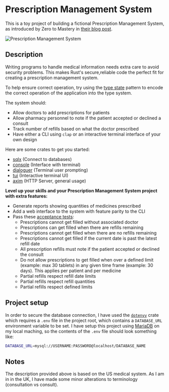# Prescription Management System

This is a toy project of building a fictional Prescription Management System, as introduced by Zero to Mastery in [their blog post](https://zerotomastery.io/blog/rust-practice-projects/#Intermediate-Rust-Projects).

![Prescription Management System](https://images.ctfassets.net/aq13lwl6616q/2MUVr8M0DatHmZ5b9Xaidn/77832730d10e98a96ae6a4c245ba18de/7.png?w=720&fm=webp)

## Description

Writing programs to handle medical information needs extra care to avoid security problems. This makes Rust's secure,reliable code the perfect fit for creating a prescription management system.

To help ensure correct operation, try using the [type state](http://cliffle.com/blog/rust-typestate/) pattern to encode the correct operation of the application into the type system.

The system should:

- Allow doctors to add prescriptions for patients
- Allow pharmacy personnel to note if the patient accepted or declined a consult
- Track number of refills based on what the doctor prescribed
- Have either a CLI using `clap` or an interactive terminal interface of your own design

Here are some crates to get you started:

- [sqlx](https://crates.io/crates/sqlx) (Connect to databases)
- [console](https://crates.io/crates/console) (Interface with terminal)
- [dialoguer](https://crates.io/crates/dialoguer) (Terminal user prompting)
- [tui](https://crates.io/crates/tui) (Interactive terminal UI)
- [axim](https://crates.io/crates/axum) (HTTP Server, general usage)

**Level up your skills and your Prescription Management System project with extra features:**

- Generate reports showing quantities of medicines prescribed
- Add a web interface to the system with feature parity to the CLI
- Pass these [acceptance tests](https://en.wikipedia.org/wiki/Acceptance_testing):
  - Prescriptions cannot get filled without associated doctor
  - Prescriptions can get filled when there are refills remaining
  - Prescriptions cannot get filled when there are no refills remaining
  - Prescriptions cannot get filled if the current date is past the latest refill date
  - All prescription refills must note if the patient accepted or declined the consult
  - Do not allow prescriptions to get filled when over a defined limit (example: max 30 tablets) in any given time frame (example: 30 days). This applies per patient and per medicine
  - Partial refills respect refill date limits
  - Partial refills respect refill quantities
  - Partial refills respect defined limits

## Project setup

In order to secure the database connection, I have used the [`dotenvy`](https://crates.io/crates/dotenvy) crate which requires a `.env` file in the project root, which contains a `DATABASE_URL` environment variable to be set. I have setup this project using [MariaDB](https://mariadb.org/) on my local maching, so the contents of the `.env` file should look something like:

```bash
DATABASE_URL=mysql://USERNAME:PASSWORD@localhost/DATABASE_NAME
```

## Notes

The description provided above is based on the US medical system. As I am in in the UK, I have made some minor alterations to terminology (consultation vs consult).
